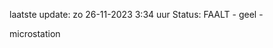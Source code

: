 laatste update: 
zo 26-11-2023  3:34   uur 
Status: FAALT - geel - 
<div class="service Y">microstation</div>